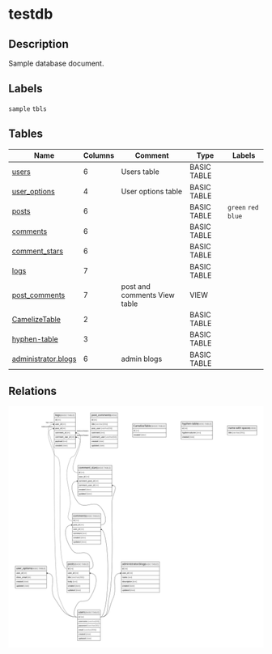 # testdb

## Description

Sample database document.

## Labels

`sample` `tbls`

## Tables

| Name | Columns | Comment | Type | Labels |
| ---- | ------- | ------- | ---- | ------ |
| [users](users.md) | 6 | Users table | BASIC TABLE |  |
| [user_options](user_options.md) | 4 | User options table | BASIC TABLE |  |
| [posts](posts.md) | 6 |  | BASIC TABLE | `green` `red` `blue` |
| [comments](comments.md) | 6 |  | BASIC TABLE |  |
| [comment_stars](comment_stars.md) | 6 |  | BASIC TABLE |  |
| [logs](logs.md) | 7 |  | BASIC TABLE |  |
| [post_comments](post_comments.md) | 7 | post and comments View table | VIEW |  |
| [CamelizeTable](CamelizeTable.md) | 2 |  | BASIC TABLE |  |
| [hyphen-table](hyphen-table.md) | 3 |  | BASIC TABLE |  |
| [administrator.blogs](administrator.blogs.md) | 6 | admin blogs | BASIC TABLE |  |

## Relations

![er](schema.svg)
